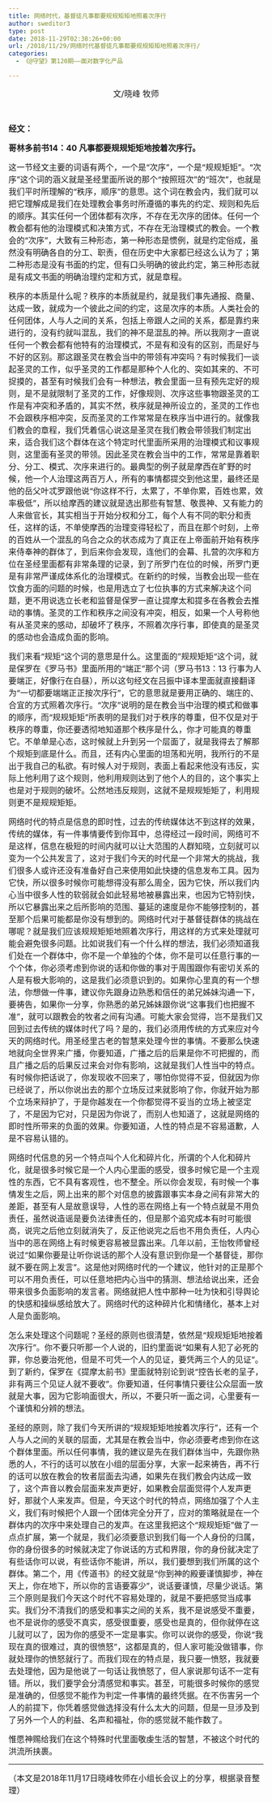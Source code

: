 ```yaml
---
title: 网络时代，基督徒凡事都要规规矩矩地照着次序行
author: sweditor3
type: post
date: 2018-11-29T02:38:26+00:00
url: /2018/11/29/网络时代基督徒凡事都要规规矩矩地照着次序行/
categories:
  - 《@守望》第120期——面对数字化产品

---
```

<p style="text-align: center;">
  <span style="font-size: 12pt;">文/晓峰 牧师</span>
</p>

&nbsp;

**<span style="font-size: 12pt;">经文：</span>**

**<span style="font-size: 12pt;">哥林多前书14：40 凡事都要规规矩矩地按着次序行。</span>**

<span style="font-size: 12pt;">这一节经文主要的词语有两个，一个是“次序”，一个是“规规矩矩”。“次序”这个词的涵义就是圣经里面所说的那个“按照班次”的“班次”，也就是我们平时所理解的“秩序，顺序”的意思。这个词在教会内，我们就可以把它理解成是我们在处理教会事务时所遵循的事先的约定、规则和先后的顺序。其实任何一个团体都有次序，不存在无次序的团体。任何一个教会都有他的治理模式和决策方式，不存在无治理模式的教会。一个教会的“次序”，大致有三种形态，第一种形态是惯例，就是约定俗成，虽然没有明确各自的分工、职责，但在历史中大家都已经这么认为了；第二种形态是没有书面的约定，但有口头明确的彼此约定，第三种形态就是有成文书面的明确治理约定和方式，就是章程。</span>

<span style="font-size: 12pt;">秩序的本质是什么呢？秩序的本质就是约，就是我们事先通报、商量、达成一致，就成为一个彼此之间的约定，这是次序的本质。人类社会的任何团体，人与人之间的关系，包括上帝跟人之间的关系，都是靠约来进行的，没有约就叫混乱，我们的神不是混乱的神。所以我刚才一直说任何一个教会都有他特有的治理模式，不是有和没有的区别，而是好与不好的区别。那这跟圣灵在教会当中的带领有冲突吗？有时候我们一谈起圣灵的工作，似乎圣灵的工作都是那种个人化的、突如其来的、不可捉摸的，甚至有时候我们会有一种想法，教会里面一旦有预先定好的规则，是不是就限制了圣灵的工作，好像规则、次序这些事物跟圣灵的工作是有冲突和矛盾的，其实不然，秩序就是神所设立的，圣灵的工作也不会跟秩序相冲突，反而圣灵的工作常常是在秩序当中进行的。就像我们教会的章程，我们凭着信心说这是圣灵在我们教会带领我们制定出来，适合我们这个群体在这个特定时代里面所采用的治理模式和议事规则，这里面有圣灵的带领。因此圣灵在教会当中的工作，常常是靠着职分、分工、模式、次序来进行的。最典型的例子就是摩西在旷野的时候，他一个人治理这两百万人，所有的事情都提交到他这里，最终还是他的岳父叶忒罗跟他说“你这样不行，太累了，不单你累，百姓也累，效率极低”，所以给摩西的建议就是选出那些有智慧、敬畏神、又有能力的人来做官长，其实相当于开始分权和分工，每个人有不同的职分和责任，这样的话，不单使摩西的治理变得轻松了，而且在那个时刻，上帝的百姓从一个混乱的乌合之众的状态成为了真正在上帝面前开始有秩序来侍奉神的群体了，到后来你会发现，连他们的会幕、扎营的次序和方位在圣经里面都有非常条理的记录，到了所罗门在位的时候，所罗门更是有非常严谨成体系化的治理模式。在新约的时候，当教会出现一些在饮食方面的问题的时候，也是用选立了七位执事的方式来解决这个问题，更不用说选立长老和监督是保罗一直让提摩太和提多在各教会去推动的事情。圣灵的工作和秩序之间没有冲突，相反，如果一个人号称他有从圣灵来的感动，却破坏了秩序，不照着次序行事，即使真的是圣灵的感动也会造成负面的影响。</span>

<span style="font-size: 12pt;">我们来看“规矩“这个词的意思是什么。这里面的”规规矩矩“这个词，就是保罗在《罗马书》里面所用的“端正”那个词（罗马书13：13 行事为人要端正，好像行在白昼），所以这句经文在吕振中译本里面就直接翻译为“一切都要端端正正按次序行”，它的意思就是要用正确的、端庄的、合宜的方式照着次序行。“次序”说明的是在教会当中治理的模式和做事的顺序，而“规规矩矩”所表明的是我们对于秩序的尊重，但不仅是对于秩序的尊重，你还要透彻地知道那个秩序是什么，你才可能真的尊重它。不单单是心态，这时候就上升到另一个层面了，就是我得去了解那个规矩到底是什么。而且，还有内心里面的坦荡和光明，我所行的不是出于我自己的私欲。有时候人对于规则，表面上看起来他没有违反，实际上他利用了这个规则，他利用规则达到了他个人的目的，这个事实上也是对于规则的破坏。公然地违反规则，这就不是规规矩矩了，利用规则更不是规规矩矩。</span>

<span style="font-size: 12pt;">网络时代的特点是信息的即时性，过去的传统媒体达不到这样的效果，传统的媒体，有一件事情要传到你耳中，总得经过一段时间，网络可不是这样，信息在极短的时间内就可以让大范围的人群知晓，立刻就可以变为一个公共发言了，这对于我们今天的时代是一个非常大的挑战，我们很多人或许还没有准备好自己来使用如此快捷的信息发布工具。因为它快，所以很多时候你可能想得没有那么周全，因为它快，所以我们内心当中很多人性的软弱就会如此轻易地被暴露出来，也因为它特别快，所以它暴露出来之后所影响的范围、蔓延的速度是你不能够控制的，甚至那个后果可能都是你没有想到的。网络时代对于基督徒群体的挑战在哪呢？就是我们应该规规矩矩地照着次序行，用这样的方式来处理就可能会避免很多问题。比如说我们有一个什么样的想法，我们必须知道我们处在一个群体中，你不是一个单独的个体，你不是可以任意行事的一个个体，你必须考虑到你说的话和你做的事对于周围跟你有密切关系的人是有极大影响的，这是我们必须意识到的。如果你心里真的有一个想法，你想做一件事，建议你先跟身边熟悉和信任的弟兄姊妹沟通一下，要祷告，如果你一分享，你熟悉的弟兄姊妹跟你说“这事我们也把握不准”，就可以跟教会的牧者之间有沟通。可能大家会觉得，岂不是我们又回到过去传统的媒体时代了吗？是的，我们必须用传统的方式来应对今天的网络时代。用圣经里古老的智慧来处理今世的事情。不要那么快速地就向全世界来广播，你要知道，广播之后的后果是你不可把握的，而且广播之后的后果反过来会对你有影响，这就是我们人性当中的特点。有时候你把话说了，你发现收不回来了，哪怕你觉得不妥，但就因为你已经说了，所以你说出去的那个立场反过来就影响了你，你就开始为那个立场来辩护了，于是你越发在一个你都觉得不妥当的立场上被坚定了，不是因为它对，只是因为你说了，而别人也知道了，这就是网络的即时性所带来的负面的效果。你要知道，人性的特点是不容易道歉，人是不容易认错的。</span>

<span style="font-size: 12pt;">网络时代信息的另一个特点叫个人化和碎片化，所谓的个人化和碎片化，就是很多时候它是一个人内心里面的感受，很多时候它是一个主观性的东西，它不具有客观性，也不整全。所以你会发现，有时候一个事情发生之后，网上出来的那个对信息的披露跟事实本身之间有非常大的差距，甚至有人是故意误导，人性的恶在网络上有一个特点就是不用负责任，虽然说造谣是要负法律责任的，但是那个追究成本有时可能很高，说完之后他立刻就消失了，反正他说完之后也不用负责任，人内心当中的恶在网络上有时候更容易被显露出来。几年以前，王怡牧师曾经说过“如果你要是让听你说话的那个人没有意识到你是一个基督徒，那你就不要在网上发言”。这是他对网络时代的一个建议，他针对的正是那个可以不用负责任，可以任意地把内心当中的猜测、想法给说出来，还会带来很多负面影响的发言者。网络就把人性中那种一吐为快和引导舆论的快感和操纵感给放大了。网络时代的这种碎片化和情绪化，基本上对人是负面影响。</span>

<span style="font-size: 12pt;">怎么来处理这个问题呢？圣经的原则也很清楚，依然是“规规矩矩地按着次序行”。你不要只听那一个人说的，旧约里面说“如果有人犯了必死的罪，你总要治死他，但是不可凭一个人的见证，要凭两三个人的见证”。到了新约，保罗在《提摩太前书》里面就特别论到说“控告长老的呈子，非有两三个见证人就不要收”。你要知道，任何事情只要往公众层面一放就是大事，因为它影响面很大，所以，不要只听一面之词，心里要有一个谨慎和分辨的想法。</span>

<span style="font-size: 12pt;">圣经的原则，除了我们今天所讲的“规规矩矩地按着次序行”，还有一个人与人之间的关联的层面，尤其是在教会当中，你必须要考虑到你在这个群体里面。所以任何事情，我的建议是先在我们群体当中，先跟你熟悉的人，不行的话可以放在小组的层面分享，大家一起来祷告，再不行的话可以放在教会的牧者层面去沟通，如果先在我们教会内达成一致了，这个声音以教会层面来发声更好，如果教会层面觉得个人发声更好，那就个人来发声。但是，今天这个时代的特点，网络加强了个人主义，我们有时候把个人跟一个团体完全分开了，应对的策略就是在一个群体内的次序中来处理自己的发声。在这里我把这个“规规矩矩”做了一点点扩展，第一个就是，我们必须要意识到我们每一个人身份的归属，你的身份很多的时候就决定了你说话的方式和界限，你的身份就决定了有些话你可以说，有些话你不能讲，所以，我们要想到我们所属的这个群体。第二个，用《传道书》的经文就是“你到神的殿要谨慎脚步，神在天上，你在地下，所以你的言语要寡少”，说话要谨慎，尽量少说话。第三个原则是我们今天这个时代不容易处理的，就是不要把感觉当成事实。我们分不清我们的感受和事实之间的关系，我不是说感受不重要，也不是说你的感受不真实，感受很重要，感受也是真的，但你就停在这儿就可以了，因为你的感受不一定是事实。你可以说你的感受，你说“我现在真的很难过，真的很愤怒”，这都是真的，但人家可能没做错事，你就处理你的愤怒就行了。而我们现在的特点是，我只要一愤怒，我就要去处理他，因为是他说了一句话让我愤怒了，但人家说那句话不一定有错。所以，我们要学会分清感觉和事实。甚至，可能很多时候你的感觉是准确的，但感觉不能作为判定一件事情的最终凭据。在不伤害另一个人的前提下，你凭着感觉做选择没有什么太大的问题，但是一旦涉及到了另外一个人的利益、名声和福祉，你的感觉就不能作数了。</span>

<span style="font-size: 12pt;">惟愿神赐给我们在这个特殊时代里面敬虔生活的智慧，不被这个时代的洪流所挟裹。</span>

* * *

<span style="font-size: 12pt;">（本文是2018年11月17日晓峰牧师在小组长会议上的分享，根据录音整理）</span>